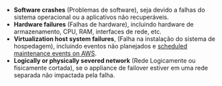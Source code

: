 - **Software crashes** (Problemas de software), seja devido a falhas do sistema operacional ou a aplicativos não recuperáveis.
- **Hardware failures** (Falhas de hardware), incluindo hardware de armazenamento, CPU, RAM, interfaces de rede, etc.
- **Virtualization host system failures**, (Falha na instalação do sistema de hospedagem), incluindo eventos não planejados e [scheduled maintenance events on AWS](http://docs.aws.amazon.com/AWSEC2/latest/UserGuide/monitoring-instances-status-check_sched.html).
- **Logically or physically severed network** (Rede Logicamente ou fisicamente cortada), se o appliance de failover estiver em uma rede separada não impactada pela falha.
